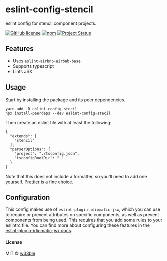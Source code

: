 # eslint-config-stencil

eslint config for stencil component projects.

[![GitHub license](https://img.shields.io/badge/license-MIT-blue.svg)](https://raw.githubusercontent.com/w33ble/eslint-config-stencil/master/LICENSE)
[![npm](https://img.shields.io/npm/v/eslint-config-stencil.svg)](https://www.npmjs.com/package/eslint-config-stencil)
[![Project Status](https://img.shields.io/badge/status-experimental-orange.svg)](https://nodejs.org/api/documentation.html#documentation_stability_index)

## Features

- Uses `eslint-airbnb-airbnb-base`
- Supports typescript
- Lints JSX

## Usage

Start by installing the package and its peer dependencies.

```
yarn add -D eslint-config-stecil
npx install-peerdeps --dev eslint-config-stecil
```

Then create an eslint file with at least the following:

```
{
  "extends": [
    "stencil"
  ],
  "parserOptions": {
    "project": "./tsconfig.json",
    "tsconfigRootDir": "."
  }
}
```

Note that this does not include a formatter, so you'll need to add one yourself. [Prettier](https://prettier.io/) is a fine choice.

## Configuration

This config makes use of `eslint-plugin-idiomatic-jsx`, which you can use to require or prevent attributes on specific components, as well as prevent components from being used. This requires that you add some rules to your eslintrc file. You can find more about configuring these features in the [eslint-plugin-idiomatic-jsx docs](https://github.com/danrigsby/eslint-plugin-idiomatic-jsx/tree/master/docs/rules).

#### License

MIT © [w33ble](https://github.com/w33ble)